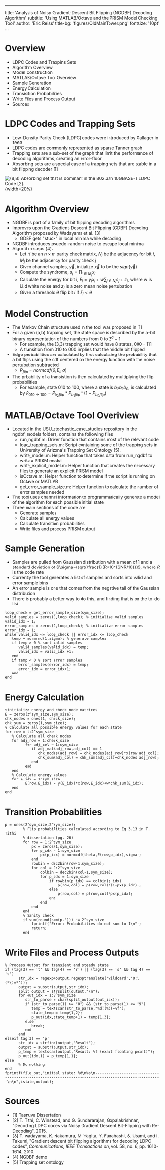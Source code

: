 
---
title: 'Analysis of Noisy Gradient-Descent Bit Flipping (NGDBF) Decoding Algorithm'
subtitle: 'Using MATLAB/Octave and the PRISM Model Checking Tool'
author: 'Eric Reiss'
title-bg: 'figures/OldMainTower.png'
fontsize: '10pt'
...
# Overview
* LDPC Codes and Trappins Sets
* Algorithm Overview
* Model Construction
* MATLAB/Octave Tool Overview
* Sample Generation 
* Energy Calculation
* Transisition Probabilities
* Write Files and Process Output
* Sources

# LDPC Codes and Trapping Sets

* Low-Density Parity Check (LDPC) codes were introduced by Gallager in 1963 
* LDPC codes are commonly represented as sparse Tanner graph
* Trapping sets are a sub-set of the graph that limit the performance of decoding algorithms, creating an error-floor
* Absorbing sets are a special case of a trapping sets that are stable in a bit flipping decoder [1]

![(8,8) Absorbing set that is dominant in the 802.3an 10GBASE-T LDPC Code [2].](figures/8_8_absorbing.png){width=20%}

# Algorithm Overview

* NGDBF is part of a family of bit flipping decoding algorithms
* Improves upon the Gradient-Descent Bit Flipping (GDBF) Decoding Algorithm proposed by Wadayama et al. [3]
   - GDBF gets "stuck" in local minima while decoding
* NGDBF introduces psuedo-random noise to escape local minima
* Algorithm steps [4]:
   - Let $H$ be an $n\times m$ parity check matrix, $N_i$ be the adjacency for bit $i$, $M_j$ be the adjacency for parity check $j$ 
   - Given channel samples, $\vec{y}$, initialize $\vec{x}$ to be the $sign(\vec{y})$
   - Compute the syndrome, $s_j = \prod_{i\in M_j}x_i$
   - Calculate the energy for bit i, $E_i = y_ix_i+w\sum_{j\in N_i}s_j + z_i$, where w is i.i.d white noise and $z_i$ is a zero mean noise pertubation
   - Given a threshold $\theta$ flip bit $i$ if $E_i < \theta$

# Model Construction
* The Markov Chain structure used in the tool was proposed in [1]
* For a given (a,b) trapping set, the state space is described by the a-bit binary representation of the numbers from 0 to $2^a-1$ 
   - For example, the (3,3) trapping set would have 8 states, 000 - 111
   - A transition from 010 to 000 implies that the middle bit flipped
* Edge probabilities are calculated by first calculating the probability that a bit flips using the cdf centered on the energy function with the noise pertubation subtracted
    - $P_{flip} = normcdf(\theta,E_i,\sigma)$
* The prbability of a transistion is then calculated by multiplying the flip probabilities
   - For example, state 010 to 100, where a state is $b_2b_1b_0$, is calculated by $P_{010\rightarrow 100}=P_{b_2flip}*P_{b_1flip}*(1-P_{b_0flip})$

# MATLAB/Octave Tool Overiview
* Located in the USU_stochastic_case_studies repository in the ngdbf_models folders, contains the following files
   - run_ngdbf.m: Driver function that contains most of the relevant code
   - load_trapping_sets.m: Script containing some of the trapping sets in University of Arizona's Trapping Set Ontology [5].
   - write_model.m: Helper function that takes data from run_ngdbf to write a PRISM model
   - write_explicit_model.m: Helper function that creates the necessary files to generate an explicit PRISM model
   - isOctave.m: Helper function to determine if the script is running on Octave or MATLAB
   - get_error_sample_size.m: Helper function to calculate the number of error samples needed
* The tool uses channel information to programmatically generate a model of the algorithm for each possible initial state
* Three main sections of the code are
   - Generate samples
   - Calculate all energy values
   - Calculate transition probabilities
   - Write files and process PRISM output

# Sample Generation
* Samples are pulled from Gaussian distribution with a mean of $1$ and a standard deviation of $\sigma=\sqrt{\frac{1}{R*10^{SNR/10}}}$, where $R$ is the code rate
* Currently the tool generates a list of samples and sorts into valid and error sample bins
* An error sample is one that comes from the negative tail of the Gaussian distribution
* There is probably a better way to do this, and finding that is on the to-do list
```language=MATLAB
loop_check = get_error_sample_size(sym_size);
valid_samples = zeros(1,loop_check); % initialize valid samples
valid_idx = 1;
error_samples = zeros(1,loop_check); % initialize error samples
error_idx = 1;
while valid_idx <= loop_check || error_idx <= loop_check 
   temp = normrnd(1,sigma); % generate samples
   if temp > 0 % sort valid samples
      valid_samples(valid_idx) = temp;
      valid_idx = valid_idx +1;
   end
   if temp < 0 % sort error samples
      error_samples(error_idx) = temp;
      error_idx = error_idx+1;
   end
end
```
# Energy Calculation

```
%initialize Energy and check node matrices
E = zeros(2^sym_size,sym_size);
chk_nodes = ones(1, check_size);
chk_sum = zeros(1,sym_size);
% Calculate all possible energy values for each state
for row = 1:2^sym_size
   % Calculate all check nodes
   for adj_row = 1:check_size
         for adj_col = 1:sym_size
            if adj_mat(adj_row,adj_col) == 1
               chk_nodes(adj_row) = chk_nodes(adj_row)*x(row,adj_col);
               chk_sum(adj_col) = chk_sum(adj_col)+chk_nodes(adj_row);
            end
         end
   end
   % Calculate energy values
   for E_idx = 1:sym_size
         E(row,E_idx) = y(E_idx)*x(row,E_idx)+w*chk_sum(E_idx);
   end
end
```
# Transition Probabilities

```
p = ones(2^sym_size,2^sym_size);
        % Flip probabilities calculated according to Eq 3.13 in T. Tithi
        % dissertation (pg. 26)
        for row = 1:2^sym_size
            px = zeros(1,sym_size);
            for p_idx = 1:sym_size
                px(p_idx) = normcdf(theta,E(row,p_idx),sigma);
            end
            rowbin = dec2bin(row-1,sym_size);
            for col = 1:2^sym_size
                colbin = dec2bin(col-1,sym_size);
                for p_idx = 1:sym_size
                    if rowbin(p_idx) == colbin(p_idx)
                        p(row,col) = p(row,col)*(1-px(p_idx));
                    else
                        p(row,col) = p(row,col)*px(p_idx);
                    end
                end
            end
        end
        % Sanity check
        if sum(round(sum(p.'))) ~= 2^sym_size
            fprintf("Error: Probabilities do not sum to 1\n");
            return;
        end
```

# Write Files and Process Outputs

```
% Process Output for transient and steady state
if (tag(3) == 't' && tag(4) == 'r') || (tag(3) == 's' && tag(4) == 's')
      str_idx = regexp(output,regexptranslate('wildcard','0:\(*\)=*'));
      output = substr(output,str_idx);
      split_output = strsplit(output,"\n"); 
      for out_idx = 1:2^sym_size
         str_to_parse = char(split_output(out_idx));
         if (str_to_parse(1) >= "0") && (str_to_parse(1) <= "9")
            temp = textscan(str_to_parse,"%d:(%d)=%f");
            state_temp = temp{1,2};
            p_out(idx,state_temp+1) = temp{1,3};
         else
            break; 
         end
      end
elseif tag(3) == 'p'
      str_idx = strfind(output,"Result");
      output = substr(output,str_idx);
      p_temp = textscan(output,"Result: %f (exact floating point)");
      p_out(idx,1) = p_temp{1,1};
else
      % Do nothing
end
fprintf(file_out,"initial state: %d\n%s\n----------------------------------------------------------------------------------------------------\n\n",istate,output);
```

# Sources
 * [1] Tasnuva Dissertation 
 * [2] T. Tithi, C. Winstead, and G. Sundararajan, Gopalakrishnan, "Decoding LDPC codes via Noisy Gradient Descent Bit-Flipping with Re-Decoding", 2015.
 * [3] T. wadayama, K. Nakamura, M. Yagita, Y. Funahashi, S. Usami, and I. Takumi, "Gradient descent bit flipping algorithms for decoding LDPC codes", _Communications, IEEE Transactions on_, vol. 58, no. 6, pp. 1610-1614, 2010.
 * [4] NGDBF demo 
 * [5] Trapping set ontology
  